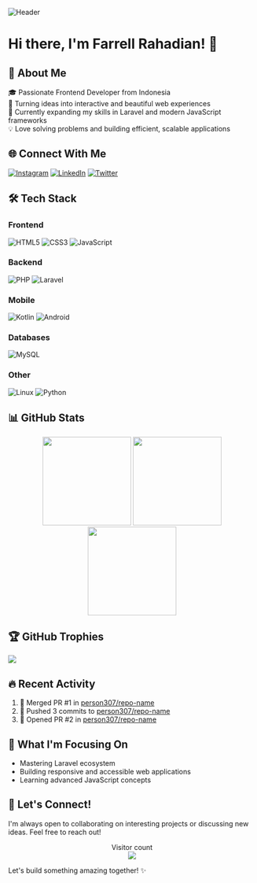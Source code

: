 ![Header](./github-header-banner.png)

# Hi there, I'm Farrell Rahadian! 👋

## 💫 About Me
🎓 Passionate Frontend Developer from Indonesia  
🚀 Turning ideas into interactive and beautiful web experiences  
🌱 Currently expanding my skills in Laravel and modern JavaScript frameworks  
💡 Love solving problems and building efficient, scalable applications  

## 🌐 Connect With Me
[![Instagram](https://img.shields.io/badge/Instagram-E4405F?style=for-the-badge&logo=instagram&logoColor=white)](https://instagram.com/_0reoo._)
[![LinkedIn](https://img.shields.io/badge/LinkedIn-0077B5?style=for-the-badge&logo=linkedin&logoColor=white)](https://linkedin.com/in/yourprofile)
[![Twitter](https://img.shields.io/badge/Twitter-1DA1F2?style=for-the-badge&logo=twitter&logoColor=white)](https://twitter.com/yourhandle)

## 🛠 Tech Stack
### Frontend
![HTML5](https://img.shields.io/badge/html5-%23E34F26.svg?style=for-the-badge&logo=html5&logoColor=white)
![CSS3](https://img.shields.io/badge/css3-%231572B6.svg?style=for-the-badge&logo=css3&logoColor=white)
![JavaScript](https://img.shields.io/badge/javascript-%23323330.svg?style=for-the-badge&logo=javascript&logoColor=%23F7DF1E)

### Backend
![PHP](https://img.shields.io/badge/php-%23777BB4.svg?style=for-the-badge&logo=php&logoColor=white)
![Laravel](https://img.shields.io/badge/laravel-%23FF2D20.svg?style=for-the-badge&logo=laravel&logoColor=white)

### Mobile
![Kotlin](https://img.shields.io/badge/kotlin-%237F52FF.svg?style=for-the-badge&logo=kotlin&logoColor=white)
![Android](https://img.shields.io/badge/Android-3DDC84?style=for-the-badge&logo=android&logoColor=white)

### Databases
![MySQL](https://img.shields.io/badge/mysql-%2300f.svg?style=for-the-badge&logo=mysql&logoColor=white)

### Other
![Linux](https://img.shields.io/badge/Linux-FCC624?style=for-the-badge&logo=linux&logoColor=black)
![Python](https://img.shields.io/badge/python-3670A0?style=for-the-badge&logo=python&logoColor=ffdd54)

## 📊 GitHub Stats
<div align="center">
  <img height="180em" src="https://github-readme-stats.vercel.app/api?username=person307&show_icons=true&theme=radical&include_all_commits=true&count_private=true"/>
  <img height="180em" src="https://github-readme-stats.vercel.app/api/top-langs/?username=person307&layout=compact&langs_count=7&theme=radical"/>
  <img height="180em" src="https://github-readme-streak-stats.herokuapp.com/?user=person307&theme=radical"/>
</div>

## 🏆 GitHub Trophies
![](https://github-profile-trophy.vercel.app/?username=person307&theme=radical&no-frame=false&no-bg=true&margin-w=4)

## 🔥 Recent Activity
<!--START_SECTION:activity-->
1. 🎉 Merged PR #1 in [person307/repo-name](https://github.com/person307/repo-name)
2. 🚀 Pushed 3 commits to [person307/repo-name](https://github.com/person307/repo-name)
3. 💪 Opened PR #2 in [person307/repo-name](https://github.com/person307/repo-name/pull/2)
<!--END_SECTION:activity-->

## 🎯 What I'm Focusing On
- Mastering Laravel ecosystem
- Building responsive and accessible web applications
- Learning advanced JavaScript concepts

## 💬 Let's Connect!
I'm always open to collaborating on interesting projects or discussing new ideas. Feel free to reach out!

<p align="center"> 
  Visitor count<br>
  <img src="https://profile-counter.glitch.me/person307/count.svg" />
</p>

Let's build something amazing together! ✨
